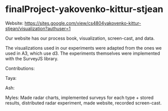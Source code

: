 # finalProject-yakovenko-kittur-stjean

Website: https://sites.google.com/view/cs4804yakovenko-kittur-stjean/visualization?authuser=1

Our website has our process book, visualization, screen-cast, and data.

The visualizations used in our experiments were adapted from the ones we used in A3, which use d3. The experiments themselves were implemented with the SurveyJS library.

Contributions:

Taya:

Ash:

Myles: Made radar charts, implemented surveys for each type + stored results, distributed radar experiment, made website, recorded screen-cast.
